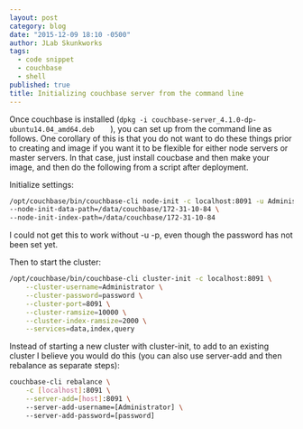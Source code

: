 ```yaml
---
layout: post
category: blog
date: "2015-12-09 18:10 -0500"
author: JLab Skunkworks
tags: 
  - code snippet
  - couchbase
  - shell
published: true
title: Initializing couchbase server from the command line
---
```



Once couchbase is installed (`dpkg -i couchbase-server_4.1.0-dp-ubuntu14.04_amd64.deb    `), you can set up from the command line as follows.  One corollary of this is that you do not want to do these things prior to creating and image if you want it to be flexible for either node servers or master servers.  In that case, just install coucbase and then make your image, and then do the following from a script after deployment.

Initialize settings:

```bash
/opt/couchbase/bin/couchbase-cli node-init -c localhost:8091 -u Administrator -p password \
--node-init-data-path=/data/couchbase/172-31-10-84 \
--node-init-index-path=/data/couchbase/172-31-10-84 
```
I could not get this to work without -u -p, even though the password has not been set yet.

Then to start the cluster:
```bash
/opt/couchbase/bin/couchbase-cli cluster-init -c localhost:8091 \
	--cluster-username=Administrator \
	--cluster-password=password \
	--cluster-port=8091 \
	--cluster-ramsize=10000 \
	--cluster-index-ramsize=2000 \
	--services=data,index,query
```
Instead of starting a new cluster with cluster-init, to add to an existing cluster I believe you would do this (you can also use server-add and then rebalance as separate steps):

```bash
couchbase-cli rebalance \
    -c [localhost]:8091 \
    --server-add=[host]:8091 \ 
    --server-add-username=[Administrator] \ 
    --server-add-password=[password]
```
